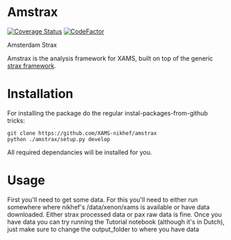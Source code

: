 # Amstrax
[![Coverage Status](https://coveralls.io/repos/github/XAMS-nikhef/amstrax/badge.svg?branch=master)](https://coveralls.io/github/XAMS-nikhef/amstrax?branch=master)
[![CodeFactor](https://www.codefactor.io/repository/github/xams-nikhef/amstrax/badge)](https://www.codefactor.io/repository/github/xams-nikhef/amstrax)

Amsterdam Strax

Amstrax is the analysis framework for XAMS, built on top of the generic [strax framework](https://github.com/AxFoundation/strax). 

# Installation
For installing the package do the regular instal-packages-from-github tricks:
```
git clone https://github.com/XAMS-nikhef/amstrax
python ./amstrax/setup.py develop
```
All required dependancies will be installed for you.

# Usage
First you'll need to get some data. For this you'll need to either run somewhere where nikhef's /data/xenon/xams is available or have data downloaded.
Either strax processed data or pax raw data is fine.
Once you have data you can try running the Tutorial notebook (although it's in Dutch), just make sure to change the output_folder to where you have data

